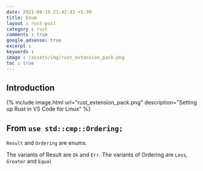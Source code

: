 ```yaml
---
date: 2021-08-16 21:42:43 +5:30
title: Enum
layout : rust-post
category : rust
comments : true
google_adsense: true
excerpt : 
keywords : 
image : /assets/img/rust_extension_pack.png
toc : true
---
```

## Introduction


{% include image.html url="rust_extension_pack.png" description="Setting up Rust in VS Code for Linux" %}

## From `use std::cmp::Ordering;`
`Result` and `Ordering` are enums.

The variants of Result are `Ok` and `Err`. The variants of Ordering are `Less`, `Greater` and `Equal`

